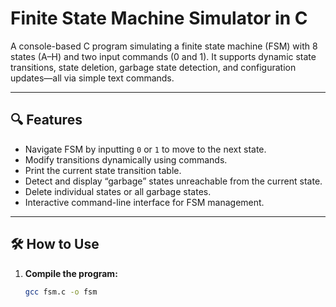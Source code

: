 # Finite State Machine Simulator in C

A console-based C program simulating a finite state machine (FSM) with 8 states (A–H) and two input commands (0 and 1). It supports dynamic state transitions, state deletion, garbage state detection, and configuration updates—all via simple text commands.

---

## 🔍 Features

- Navigate FSM by inputting `0` or `1` to move to the next state.
- Modify transitions dynamically using commands.
- Print the current state transition table.
- Detect and display “garbage” states unreachable from the current state.
- Delete individual states or all garbage states.
- Interactive command-line interface for FSM management.

---

## 🛠️ How to Use

1. **Compile the program:**

   ```bash
   gcc fsm.c -o fsm
